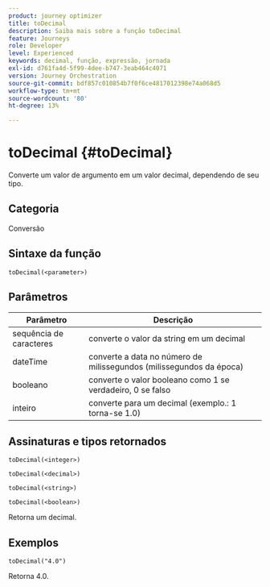 ```yaml
---
product: journey optimizer
title: toDecimal
description: Saiba mais sobre a função toDecimal
feature: Journeys
role: Developer
level: Experienced
keywords: decimal, função, expressão, jornada
exl-id: d761fa4d-5f99-4dee-b747-3eab464c4071
version: Journey Orchestration
source-git-commit: bdf857c010854b7f0f6ce4817012398e74a068d5
workflow-type: tm+mt
source-wordcount: '80'
ht-degree: 13%

---
```


# toDecimal {#toDecimal}

Converte um valor de argumento em um valor decimal, dependendo de seu tipo.

## Categoria

Conversão

## Sintaxe da função

`toDecimal(<parameter>)`

## Parâmetros

| Parâmetro | Descrição |
|--- |--- |
| sequência de caracteres | converte o valor da string em um decimal |
| dateTime | converte a data no número de milissegundos (milissegundos da época) |
| booleano | converte o valor booleano como 1 se verdadeiro, 0 se falso |
| inteiro | converte para um decimal (exemplo.: 1 torna-se 1.0) |

## Assinaturas e tipos retornados

`toDecimal(<integer>)`

`toDecimal(<decimal>)`

`toDecimal(<string>)`

`toDecimal(<boolean>)`

Retorna um decimal.

## Exemplos

`toDecimal("4.0")`

Retorna 4.0.
